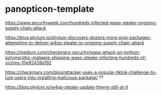 # panopticon-template

https://www.securityweek.com/hundreds-infected-wasp-stealer-ongoing-supply-chain-attack

https://blog.phylum.io/phylum-discovers-dozens-more-pypi-packages-attempting-to-deliver-w4sp-stealer-in-ongoing-supply-chain-attack

https://medium.com/checkmarx-security/wasp-attack-on-python-polymorphic-malware-shipping-wasp-stealer-infecting-hundreds-of-victims-10e92439d192

https://checkmarx.com/blog/attacker-uses-a-popular-tiktok-challenge-to-lure-users-into-installing-malicious-package/ ??

https://blog.phylum.io/w4sp-stealer-update-theyre-still-at-it
